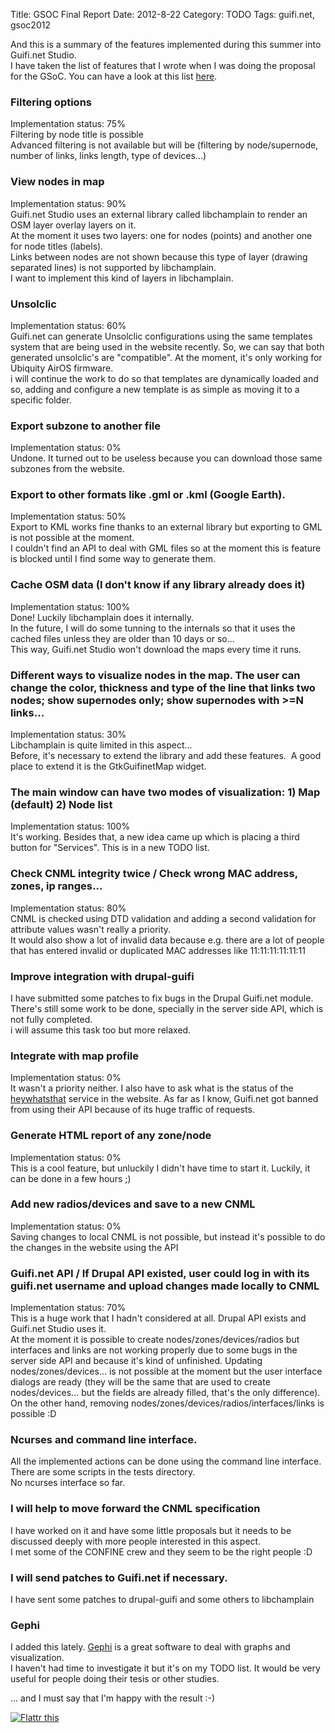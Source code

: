 Title: GSOC Final Report
Date: 2012-8-22
Category: TODO
Tags: guifi.net, gsoc2012

And this is a summary of the features implemented during this summer into Guifi.net Studio.\
I have taken the list of features that I wrote when I was doing the proposal for the GSoC. You can have a look at this list
[here](http://en.wiki.guifi.net/wiki/Guifi.net_Studio).

### Filtering options

Implementation status: 75%\
Filtering by node title is possible\
Advanced filtering is not available but will be (filtering by node/supernode, number of links, links length, type of devices...)

### View nodes in map

Implementation status: 90%\
Guifi.net Studio uses an external library called libchamplain to render an OSM layer overlay layers on it.\
At the moment it uses two layers: one for nodes (points) and another one for node titles (labels).\
Links between nodes are not shown because this type of layer (drawing separated lines) is not supported by libchamplain.\
I want to implement this kind of layers in libchamplain.

### Unsolclic

Implementation status: 60%\
Guifi.net can generate Unsolclic configurations using the same templates system that are being used in the website recently. So, we can say
that both generated unsolclic's are "compatible". At the moment, it's only working for Ubiquity AirOS firmware.\
i will continue the work to do so that templates are dynamically loaded and so, adding and configure a new template is as simple as moving
it to a specific folder.

### Export subzone to another file

Implementation status: 0%\
Undone. It turned out to be useless because you can download those same subzones from the website.

### Export to other formats like .gml or .kml (Google Earth).

Implementation status: 50%\
Export to KML works fine thanks to an external library but exporting to GML is not possible at the moment.\
I couldn't find an API to deal with GML files so at the moment this is feature is blocked until I find some way to generate them.

### Cache OSM data (I don't know if any library already does it)

Implementation status: 100%\
Done! Luckily libchamplain does it internally.\
In the future, I will do some tunning to the internals so that it uses the cached files unless they are older than 10 days or so...\
This way, Guifi.net Studio won't download the maps every time it runs.

### Different ways to visualize nodes in the map. The user can change the color, thickness and type of the line that links two nodes; show supernodes only; show supernodes with \>=N links...

Implementation status: 30%\
Libchamplain is quite limited in this aspect...\
Before, it's necessary to extend the library and add these features.  A good place to extend it is the GtkGuifinetMap widget.

### The main window can have two modes of visualization: 1) Map (default) 2) Node list

Implementation status: 100%\
It's working. Besides that, a new idea came up which is placing a third button for "Services". This is in a new TODO list.

### Check CNML integrity twice / Check wrong MAC address, zones, ip ranges...

Implementation status: 80%\
CNML is checked using DTD validation and adding a second validation for attribute values wasn't really a priority.\
It would also show a lot of invalid data because e.g. there are a lot of people that has entered invalid or duplicated MAC addresses like
11:11:11:11:11:11

### Improve integration with drupal-guifi

I have submitted some patches to fix bugs in the Drupal Guifi.net module.\
There's still some work to be done, specially in the server side API, which is not fully completed.\
i will assume this task too but more relaxed.

### Integrate with map profile

Implementation status: 0%\
It wasn't a priority neither. I also have to ask what is the status of the [heywhatsthat](http://www.heywhatsthat.com/) service in the
website. As far as I know, Guifi.net got banned from using their API because of its huge traffic of requests.

### Generate HTML report of any zone/node

Implementation status: 0%\
This is a cool feature, but unluckily I didn't have time to start it. Luckily, it can be done in a few hours ;)

### Add new radios/devices and save to a new CNML

Implementation status: 0%\
Saving changes to local CNML is not possible, but instead it's possible to do the changes in the website using the API

### Guifi.net API / If Drupal API existed, user could log in with its guifi.net username and upload changes made locally to CNML

Implementation status: 70%\
This is a huge work that I hadn't considered at all. Drupal API exists and Guifi.net Studio uses it.\
At the moment it is possible to create nodes/zones/devices/radios but interfaces and links are not working properly due to some bugs in the
server side API and because it's kind of unfinished. Updating nodes/zones/devices... is not possible at the moment but the user interface
dialogs are ready (they will be the same that are used to create nodes/devices... but the fields are already filled, that's the only
difference).\
On the other hand, removing nodes/zones/devices/radios/interfaces/links is possible :D

### Ncurses and command line interface.

All the implemented actions can be done using the command line interface. There are some scripts in the tests directory.\
No ncurses interface so far.

### I will help to move forward the CNML specification

I have worked on it and have some little proposals but it needs to be discussed deeply with more people interested in this aspect.\
I met some of the CONFINE crew and they seem to be the right people :D

### I will send patches to Guifi.net if necessary.

I have sent some patches to drupal-guifi and some others to libchamplain

### Gephi

I added this lately. [Gephi](http://gephi.org/) is a great software to deal with graphs and visualization.\
I haven't had time to investigate it but it's on my TODO list. It would be very useful for people doing their tesis or other studies.

... and I must say that I'm happy with the result :-)

[](http://lainconscienciadepablo.net/content/gsoc-final-report)

[![Flattr this](http://api.flattr.com/button/flattr-badge-large.png "Flattr this")](http://flattr.com/thing/853336/GSOC-Final-Report)
